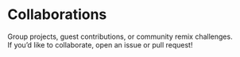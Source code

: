 # Collaborations

Group projects, guest contributions, or community remix challenges.  
If you’d like to collaborate, open an issue or pull request!
